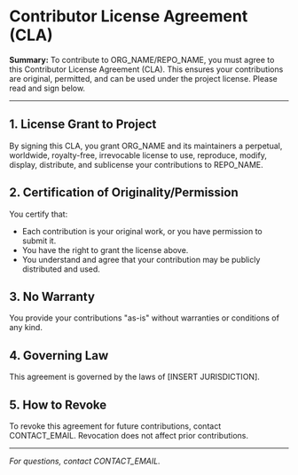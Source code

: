 # Contributor License Agreement (CLA)

**Summary:**
To contribute to ORG_NAME/REPO_NAME, you must agree to this Contributor License Agreement (CLA). This ensures your contributions are original, permitted, and can be used under the project license. Please read and sign below.

---

## 1. License Grant to Project
By signing this CLA, you grant ORG_NAME and its maintainers a perpetual, worldwide, royalty-free, irrevocable license to use, reproduce, modify, display, distribute, and sublicense your contributions to REPO_NAME.

## 2. Certification of Originality/Permission
You certify that:
- Each contribution is your original work, or you have permission to submit it.
- You have the right to grant the license above.
- You understand and agree that your contribution may be publicly distributed and used.

## 3. No Warranty
You provide your contributions "as-is" without warranties or conditions of any kind.

## 4. Governing Law
This agreement is governed by the laws of [INSERT JURISDICTION].

## 5. How to Revoke
To revoke this agreement for future contributions, contact CONTACT_EMAIL. Revocation does not affect prior contributions.

---

*For questions, contact CONTACT_EMAIL.*
